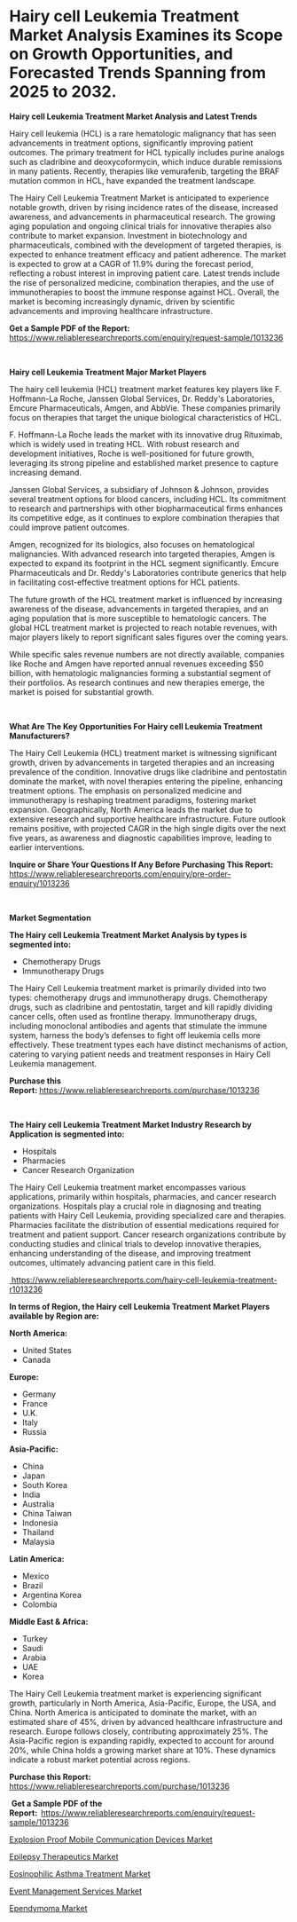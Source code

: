 <p><h1>Hairy cell Leukemia Treatment Market Analysis Examines its Scope on Growth Opportunities, and Forecasted Trends Spanning from 2025 to 2032.</h1></p><p><strong>Hairy cell Leukemia Treatment Market Analysis and Latest Trends</strong></p>
<p><p>Hairy cell leukemia (HCL) is a rare hematologic malignancy that has seen advancements in treatment options, significantly improving patient outcomes. The primary treatment for HCL typically includes purine analogs such as cladribine and deoxycoformycin, which induce durable remissions in many patients. Recently, therapies like vemurafenib, targeting the BRAF mutation common in HCL, have expanded the treatment landscape. </p><p>The Hairy Cell Leukemia Treatment Market is anticipated to experience notable growth, driven by rising incidence rates of the disease, increased awareness, and advancements in pharmaceutical research. The growing aging population and ongoing clinical trials for innovative therapies also contribute to market expansion. Investment in biotechnology and pharmaceuticals, combined with the development of targeted therapies, is expected to enhance treatment efficacy and patient adherence. The market is expected to grow at a CAGR of 11.9% during the forecast period, reflecting a robust interest in improving patient care. Latest trends include the rise of personalized medicine, combination therapies, and the use of immunotherapies to boost the immune response against HCL. Overall, the market is becoming increasingly dynamic, driven by scientific advancements and improving healthcare infrastructure.</p></p>
<p><strong>Get a Sample PDF of the Report:&nbsp;</strong> <a href="https://www.reliableresearchreports.com/enquiry/request-sample/1013236?utm_campaign=32&utm_medium=2&utm_source=Github&utm_content=ia&utm_term=05032025&utm_id=hairy-cell-leukemia-treatment">https://www.reliableresearchreports.com/enquiry/request-sample/1013236</a></p>
<p>&nbsp;</p>
<p><strong>Hairy cell Leukemia Treatment Major Market Players</strong></p>
<p><p>The hairy cell leukemia (HCL) treatment market features key players like F. Hoffmann-La Roche, Janssen Global Services, Dr. Reddy's Laboratories, Emcure Pharmaceuticals, Amgen, and AbbVie. These companies primarily focus on therapies that target the unique biological characteristics of HCL.</p><p>F. Hoffmann-La Roche leads the market with its innovative drug Rituximab, which is widely used in treating HCL. With robust research and development initiatives, Roche is well-positioned for future growth, leveraging its strong pipeline and established market presence to capture increasing demand.</p><p>Janssen Global Services, a subsidiary of Johnson & Johnson, provides several treatment options for blood cancers, including HCL. Its commitment to research and partnerships with other biopharmaceutical firms enhances its competitive edge, as it continues to explore combination therapies that could improve patient outcomes.</p><p>Amgen, recognized for its biologics, also focuses on hematological malignancies. With advanced research into targeted therapies, Amgen is expected to expand its footprint in the HCL segment significantly. Emcure Pharmaceuticals and Dr. Reddy's Laboratories contribute generics that help in facilitating cost-effective treatment options for HCL patients.</p><p>The future growth of the HCL treatment market is influenced by increasing awareness of the disease, advancements in targeted therapies, and an aging population that is more susceptible to hematologic cancers. The global HCL treatment market is projected to reach notable revenues, with major players likely to report significant sales figures over the coming years.</p><p>While specific sales revenue numbers are not directly available, companies like Roche and Amgen have reported annual revenues exceeding $50 billion, with hematologic malignancies forming a substantial segment of their portfolios. As research continues and new therapies emerge, the market is poised for substantial growth.</p></p>
<p>&nbsp;</p>
<p><strong>What Are The Key Opportunities For Hairy cell Leukemia Treatment Manufacturers?</strong></p>
<p><p>The Hairy Cell Leukemia (HCL) treatment market is witnessing significant growth, driven by advancements in targeted therapies and an increasing prevalence of the condition. Innovative drugs like cladribine and pentostatin dominate the market, with novel therapies entering the pipeline, enhancing treatment options. The emphasis on personalized medicine and immunotherapy is reshaping treatment paradigms, fostering market expansion. Geographically, North America leads the market due to extensive research and supportive healthcare infrastructure. Future outlook remains positive, with projected CAGR in the high single digits over the next five years, as awareness and diagnostic capabilities improve, leading to earlier interventions.</p></p>
<p><strong>Inquire or Share Your Questions If Any Before Purchasing This Report:</strong> <a href="https://www.reliableresearchreports.com/enquiry/pre-order-enquiry/1013236?utm_campaign=32&utm_medium=2&utm_source=Github&utm_content=ia&utm_term=05032025&utm_id=hairy-cell-leukemia-treatment">https://www.reliableresearchreports.com/enquiry/pre-order-enquiry/1013236</a></p>
<p>&nbsp;</p>
<p><strong>Market Segmentation</strong></p>
<p><strong>The Hairy cell Leukemia Treatment Market Analysis by types is segmented into:</strong></p>
<p><ul><li>Chemotherapy Drugs</li><li>Immunotherapy Drugs</li></ul></p>
<p><p>The Hairy Cell Leukemia treatment market is primarily divided into two types: chemotherapy drugs and immunotherapy drugs. Chemotherapy drugs, such as cladribine and pentostatin, target and kill rapidly dividing cancer cells, often used as frontline therapy. Immunotherapy drugs, including monoclonal antibodies and agents that stimulate the immune system, harness the body’s defenses to fight off leukemia cells more effectively. These treatment types each have distinct mechanisms of action, catering to varying patient needs and treatment responses in Hairy Cell Leukemia management.</p></p>
<p><strong>Purchase this Report:&nbsp;</strong><a href="https://www.reliableresearchreports.com/purchase/1013236?utm_campaign=32&utm_medium=2&utm_source=Github&utm_content=ia&utm_term=05032025&utm_id=hairy-cell-leukemia-treatment">https://www.reliableresearchreports.com/purchase/1013236</a></p>
<p>&nbsp;</p>
<p><strong>The Hairy cell Leukemia Treatment Market Industry Research by Application is segmented into:</strong></p>
<p><ul><li>Hospitals</li><li>Pharmacies</li><li>Cancer Research Organization</li></ul></p>
<p><p>The Hairy Cell Leukemia treatment market encompasses various applications, primarily within hospitals, pharmacies, and cancer research organizations. Hospitals play a crucial role in diagnosing and treating patients with Hairy Cell Leukemia, providing specialized care and therapies. Pharmacies facilitate the distribution of essential medications required for treatment and patient support. Cancer research organizations contribute by conducting studies and clinical trials to develop innovative therapies, enhancing understanding of the disease, and improving treatment outcomes, ultimately advancing patient care in this field.</p></p>
<p><a href="https://www.reliableresearchreports.com/hairy-cell-leukemia-treatment-r1013236?utm_campaign=32&utm_medium=2&utm_source=Github&utm_content=ia&utm_term=05032025&utm_id=hairy-cell-leukemia-treatment">&nbsp;https://www.reliableresearchreports.com/hairy-cell-leukemia-treatment-r1013236</a></p>
<p><strong>In terms of Region, the Hairy cell Leukemia Treatment Market Players available by Region are:</strong></p>
<p>
    <p> <strong> North America: </strong>
        <ul>
            <li>United States</li>
            <li>Canada</li>
        </ul>
        </p> 
    <p> <strong> Europe: </strong>
        <ul>
            <li>Germany</li>
            <li>France</li>
            <li>U.K.</li>
            <li>Italy</li>
            <li>Russia</li>
        </ul>
        </p> 
    <p> <strong> Asia-Pacific: </strong>
        <ul>
            <li>China</li>
            <li>Japan</li>
            <li>South Korea</li>
            <li>India</li>
            <li>Australia</li>
            <li>China Taiwan</li>
            <li>Indonesia</li>
            <li>Thailand</li>
            <li>Malaysia</li>
        </ul>
        </p> 
    <p> <strong> Latin America: </strong>
        <ul>
            <li>Mexico</li>
            <li>Brazil</li>
            <li>Argentina Korea</li>
            <li>Colombia</li>
        </ul>
        </p> 
    <p> <strong> Middle East & Africa: </strong>
        <ul>
            <li>Turkey</li>
            <li>Saudi</li>
            <li>Arabia</li>
            <li>UAE</li>
            <li>Korea</li>
        </ul>
    </p>
    </p>
<p><p>The Hairy Cell Leukemia treatment market is experiencing significant growth, particularly in North America, Asia-Pacific, Europe, the USA, and China. North America is anticipated to dominate the market, with an estimated share of 45%, driven by advanced healthcare infrastructure and research. Europe follows closely, contributing approximately 25%. The Asia-Pacific region is expanding rapidly, expected to account for around 20%, while China holds a growing market share at 10%. These dynamics indicate a robust market potential across regions.</p></p>
<p><strong>Purchase this Report: </strong><a href="https://www.reliableresearchreports.com/purchase/1013236?utm_campaign=32&utm_medium=2&utm_source=Github&utm_content=ia&utm_term=05032025&utm_id=hairy-cell-leukemia-treatment">https://www.reliableresearchreports.com/purchase/1013236</a></p>
<p>&nbsp;<strong>Get a Sample PDF of the Report:&nbsp;&nbsp;</strong><a href="https://www.reliableresearchreports.com/enquiry/request-sample/1013236?utm_campaign=32&utm_medium=2&utm_source=Github&utm_content=ia&utm_term=05032025&utm_id=hairy-cell-leukemia-treatment">https://www.reliableresearchreports.com/enquiry/request-sample/1013236</a></p>
<p><strong></strong></p>
<p><p><a href="https://github.com/rocicbenton/Market-Research-Report-List-1/blob/main/explosion-proof-mobile-communication-devices-market.md?utm_campaign=32&utm_medium=2&utm_source=Github&utm_content=ia&utm_term=05032025&utm_id=hairy-cell-leukemia-treatment">Explosion Proof Mobile Communication Devices Market</a></p><p><a href="https://github.com/billejuman43/Market-Research-Report-List-1/blob/main/epilepsy-therapeutics-market.md?utm_campaign=32&utm_medium=2&utm_source=Github&utm_content=ia&utm_term=05032025&utm_id=hairy-cell-leukemia-treatment">Epilepsy Therapeutics Market</a></p><p><a href="https://github.com/shroffuhpa/Market-Research-Report-List-1/blob/main/eosinophilic-asthma-treatment-market.md?utm_campaign=32&utm_medium=2&utm_source=Github&utm_content=ia&utm_term=05032025&utm_id=hairy-cell-leukemia-treatment">Eosinophilic Asthma Treatment Market</a></p><p><a href="https://github.com/reeseberro3j/Market-Research-Report-List-1/blob/main/event-management-services-market.md?utm_campaign=32&utm_medium=2&utm_source=Github&utm_content=ia&utm_term=05032025&utm_id=hairy-cell-leukemia-treatment">Event Management Services Market</a></p><p><a href="https://github.com/pockettifere14/Market-Research-Report-List-1/blob/main/ependymoma-market.md?utm_campaign=32&utm_medium=2&utm_source=Github&utm_content=ia&utm_term=05032025&utm_id=hairy-cell-leukemia-treatment">Ependymoma Market</a></p></p>